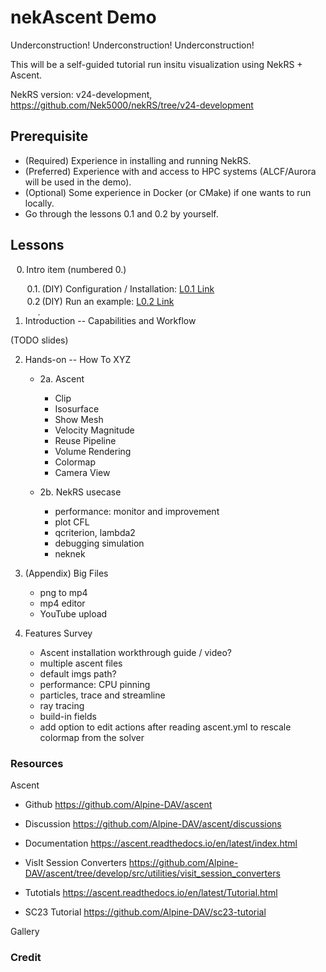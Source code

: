 # nekAscent Demo     

<style>
  /* Zerobased hierarchical numbering: 0., 0.1., 0.2., 1., 1.1., ... */
  ol.zerobased {
    counter-reset: item -1;           /* start top-level at 0 (first increment -> 0) */
    list-style: none;                 
    padding-left: 1.8em;              /* space for the generated numbers */
  }
  ol.zerobased li {
    position: relative;
    margin: 0.25em 0;
  }
  ol.zerobased li::before {
    counter-increment: item;          /* bump the current level counter */
    content: counters(item, ".") ". ";/* full path like 0.1. */
    position: absolute;
    left: -1.8em;                     /* align numbers to the left gutter */
    width: 1.6em;
    text-align: right;
  }
  /* Each nested <ol> starts a new counter scope at this level */
  ol.zerobased ol {
    list-style: none;
    padding-left: 1.8em;
    counter-reset: item;              /* inner levels start at 1 (default) */
  }
</style>

Underconstruction!
Underconstruction!
Underconstruction!

This will be a self-guided tutorial run insitu visualization using NekRS + Ascent.

NekRS version: v24-development, https://github.com/Nek5000/nekRS/tree/v24-development

## Prerequisite

- (Required) Experience in installing and running NekRS.
- (Preferred) Experience with and access to HPC systems (ALCF/Aurora will be used in the demo).
- (Optional) Some experience in Docker (or CMake) if one wants to run locally.
- Go through the lessons 0.1 and 0.2 by yourself.

## Lessons

<ol class="zerobased">
  <li>Intro item (numbered 0.)</li>
    <ol>
      <li>(DIY) Configuration / Installation: 
        <a href="L0_1_nekAscent_config.md" target="_blank" rel="noopener">L0.1&nbsp;Link</a>
      </li>
      <li>(DIY) Run an example:
        <a href="L0_2_run_an_example.md" target="_blank" rel="noopener">L0.2&nbsp;Link</a>
      </li>
    </ol>
  </li>
</ol>


<!-- renders as 1.2. ccc 
- 0.1 (DIY) Configuration / Installation: [L0.1 Link](L0_1_nekAscent_config.md)

- 0.2 (DIY) Run an example: [L0.2 Link](L0_2_run_an_example.md)
-->

1. Introduction -- Capabilities and Workflow        

  (TODO slides)

2. Hands-on -- How To XYZ

   - 2a. Ascent
   
     - Clip
     - Isosurface
     - Show Mesh
     - Velocity Magnitude
     - Reuse Pipeline
     - Volume Rendering
     - Colormap
     - Camera View
   
   - 2b. NekRS usecase
   
     - performance: monitor and improvement
     - plot CFL
     - qcriterion, lambda2
     - debugging simulation
     - neknek

3. (Appendix) Big Files        

     - png to mp4
     - mp4 editor
     - YouTube upload

4. Features Survey

     - Ascent installation workthrough guide / video?
     - multiple ascent files
     - default imgs path?
     - performance: CPU pinning
     - particles, trace and streamline
     - ray tracing
     - build-in fields
     - add option to edit actions after reading ascent.yml to rescale colormap from the solver


### Resources

Ascent

- Github
  https://github.com/Alpine-DAV/ascent

- Discussion
  https://github.com/Alpine-DAV/ascent/discussions

- Documentation
  https://ascent.readthedocs.io/en/latest/index.html

- VisIt Session Converters
  https://github.com/Alpine-DAV/ascent/tree/develop/src/utilities/visit_session_converters

- Tutotials
  https://ascent.readthedocs.io/en/latest/Tutorial.html

- SC23 Tutorial
  https://github.com/Alpine-DAV/sc23-tutorial

Gallery


### Credit

